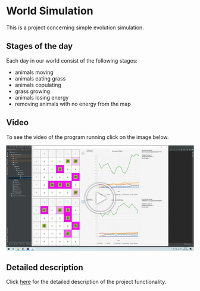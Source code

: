 # World Simulation
This is a project concerning simple evolution simulation.

## Stages of the day
Each day in our world consist of the following stages:

- animals moving
- animals eating grass
- animals copulating
- grass growing
- animals losing energy
- removing animals with no energy from the map

## Video
To see the video of the program running click on the image below.

<a target="_blank" rel="noopener noreferrer" href="https://www.youtube.com/watch?v=iKNuPd04b9k">
         <img alt="Evolution Simulator video" src="https://github.com/piotmag769/WorldSimulation/blob/main/World_button.jpg" width=600>
</a>

## Detailed description

Click [here](https://github.com/apohllo/obiektowe-lab/blob/master/proj1/Readme.md) for the detailed description of the project functionality.
